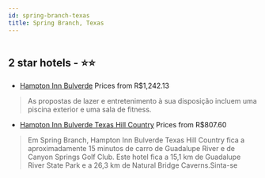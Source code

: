 ```yaml
---
id: spring-branch-texas
title: Spring Branch, Texas
---
```


<center><img src="https://i.travelapi.com/hotels/20000000/19420000/19415000/19414909/5fac5181_z.jpg" alt="" /></center>


##  2 star hotels - ⭐️⭐️

-    [Hampton Inn Bulverde](https://www.hurb.com/br/aud/https://www.hurb.com/br/hotels/spring-branch/hampton-inn-bulverde-HT-VTZJ?cmp=18055) Prices from R$1,242.13
   > As propostas de lazer e entretenimento à sua disposição incluem uma piscina exterior e uma sala de fitness.
-    [Hampton Inn Bulverde Texas Hill Country](https://www.hurb.com/br/aud/https://www.hurb.com/br/hotels/spring-branch/hampton-inn-bulverde-texas-hill-country-HT-9A9M?cmp=18055) Prices from R$807.60
   > Em Spring Branch, Hampton Inn Bulverde Texas Hill Country fica a aproximadamente 15 minutos de carro de Guadalupe River e de Canyon Springs Golf Club.  Este hotel fica a 15,1 km de Guadalupe River State Park e a 26,3 km de Natural Bridge Caverns.Sinta-se 
